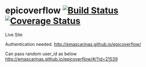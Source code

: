 # epicoverflow [![Build Status](https://travis-ci.org/emascarinas/epicoverflow.svg?branch=master)](https://travis-ci.org/emascarinas/epicoverflow) [![Coverage Status](https://coveralls.io/repos/emascarinas/epicoverflow/badge.svg)](https://coveralls.io/r/emascarinas/epicoverflow)

Live Site

Authentication needed.
http://emascarinas.github.io/epicoverflow/

Can pass random user_id as below
http://emascarinas.github.io/epicoverflow/#/?id=21539
